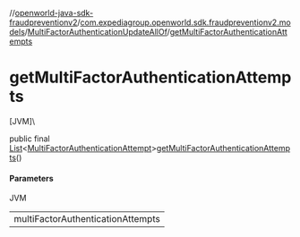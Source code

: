 //[openworld-java-sdk-fraudpreventionv2](../../../index.md)/[com.expediagroup.openworld.sdk.fraudpreventionv2.models](../index.md)/[MultiFactorAuthenticationUpdateAllOf](index.md)/[getMultiFactorAuthenticationAttempts](get-multi-factor-authentication-attempts.md)

# getMultiFactorAuthenticationAttempts

[JVM]\

public final [List](https://docs.oracle.com/javase/8/docs/api/java/util/List.html)&lt;[MultiFactorAuthenticationAttempt](../-multi-factor-authentication-attempt/index.md)&gt;[getMultiFactorAuthenticationAttempts](get-multi-factor-authentication-attempts.md)()

#### Parameters

JVM

| |
|---|
| multiFactorAuthenticationAttempts |
